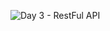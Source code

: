 ![Day 3 - RestFul API](https://github.com/user-attachments/assets/617fa1bb-5ff7-4bf9-b742-e03a6f6031cb)
